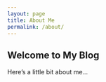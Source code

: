 ```yaml
---
layout: page
title: About Me
permalink: /about/
---
```


## Welcome to My Blog
Here’s a little bit about me...
